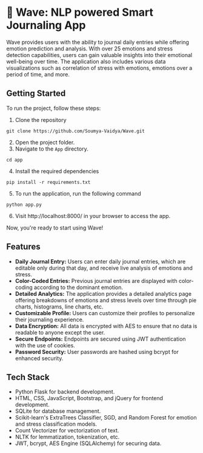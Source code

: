 # 🌊 Wave: NLP powered Smart Journaling App 

Wave provides users with the ability to journal daily entries while offering emotion prediction and analysis. With over 25 emotions and stress detection capabilities, users can gain valuable insights into their emotional well-being over time. The application also includes various data visualizations such as correlation of stress with emotions, emotions over a period of time, and more.


## Getting Started

To run the project, follow these steps:

1. Clone the repository 

```
git clone https://github.com/Soumya-Vaidya/Wave.git
```
2. Open the project folder.
3. Navigate to the `App` directory.

```
cd app
```
4. Install the required dependencies
```
pip install -r requirements.txt
```
5. To run the application, run the following command
```
python app.py
```
6. Visit http://localhost:8000/ in your browser to access the app.

Now, you're ready to start using Wave!

## Features

- **Daily Journal Entry:** Users can enter daily journal entries, which are editable only during that day, and receive live analysis of emotions and stress.
- **Color-Coded Entries:** Previous journal entries are displayed with color-coding according to the dominant emotion.
- **Detailed Analytics:** The application provides a detailed analytics page offering breakdowns of emotions and stress levels over time through pie charts, histograms, line charts, etc.
- **Customizable Profile:** Users can customize their profiles to personalize their journaling experience.
- **Data Encryption:** All data is encrypted with AES to ensure that no data is readable to anyone except the user.
- **Secure Endpoints:** Endpoints are secured using JWT authentication with the use of cookies.
- **Password Security:** User passwords are hashed using bcrypt for enhanced security.

## Tech Stack
- Python Flask for backend development.
- HTML, CSS, JavaScript, Bootstrap, and jQuery for frontend development.
- SQLite for database management.
- Scikit-learn's ExtraTrees Classifier, SGD, and Random Forest for emotion and stress classification models.
- Count Vectorizer for vectorization of text.
- NLTK for lemmatization, tokenization, etc.
- JWT, bcrypt, AES Engine (SQLAlchemy) for securing data.

